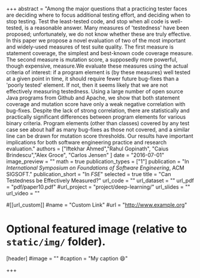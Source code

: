 +++
abstract = "Among the major questions that a practicing tester faces are deciding where to focus additional testing effort, and deciding when to stop testing. Test the least-tested code, and stop when all code is well-tested, is a reasonable answer. Many measures of 'testedness' have been proposed; unfortunately, we do not know whether these are truly effective. In this paper we propose a novel evaluation of two of the most important and widely-used measures of test suite quality. The first measure is statement coverage, the simplest and best-known code coverage measure. The second measure is mutation score, a supposedly more powerful, though expensive, measure.We evaluate these measures using the actual criteria of interest: if a program element is (by these measures) well tested at a given point in time, it should require fewer future bug-fixes than a 'poorly tested' element. If not, then it seems likely that we are not effectively measuring testedness. Using a large number of open source Java programs from Github and Apache, we show that both statement coverage and mutation score have only a weak negative correlation with bug-fixes. Despite the lack of strong correlation, there are statistically and practically significant differences between program elements for various binary criteria. Program elements (other than classes) covered by any test case see about half as many bug-fixes as those not covered, and a similar line can be drawn for mutation score thresholds. Our results have important implications for both software engineering practice and research evaluation."
authors = ["Iftekhar Ahmed","Rahul Gopinath", "Caius Brindescu","Alex Groce", "Carlos Jensen" ]
date = "2016-07-01"
image_preview = ""
math = true
publication_types = ["1"]
publication = "In *International Symposium on Foundations of Software Engineering*, ACM SIGSOFT."
publication_short = "In *FSE*"
selected = true
title = "Can Testedness be Effectively Measured?"
url_code = ""
url_dataset = ""
url_pdf = "pdf/paper10.pdf"
#url_project = "project/deep-learning/"
url_slides = ""
url_video = ""

#[[url_custom]]
#name = "Custom Link"
#url = "http://www.example.org"

# Optional featured image (relative to `static/img/` folder).
[header]
#image = ""
#caption = "My caption :smile:"

+++

